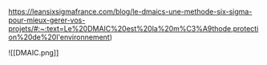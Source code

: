 https://leansixsigmafrance.com/blog/le-dmaics-une-methode-six-sigma-pour-mieux-gerer-vos-projets/#:~:text=Le%20DMAIC%20est%20la%20m%C3%A9thode,protection%20de%20l'environnement)

![[DMAIC.png]]